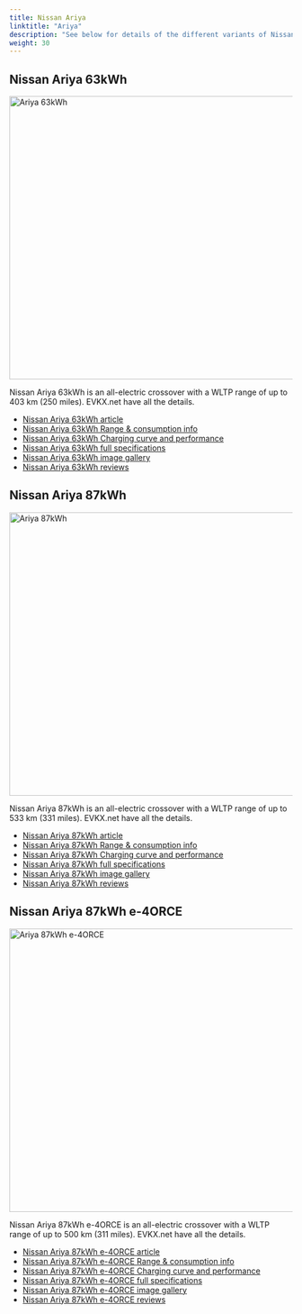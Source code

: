 ```yaml
---
title: Nissan Ariya
linktitle: "Ariya"
description: "See below for details of the different variants of Nissan Ariya"
weight: 30
---
```

## Nissan Ariya 63kWh

<a href="/models/nissan/ariya/ariya_63kwh/"><img src="https://media.evkx.net/multimedia/models/nissan/ariya/ariya_63kwh/main_1_st.jpg" width="800" height="503" alt="Ariya 63kWh" ></a>

Nissan Ariya 63kWh is an all-electric crossover with a WLTP range of up to 403 km (250 miles). EVKX.net have all the details. 

- [Nissan Ariya 63kWh article](/models/nissan/ariya/ariya_63kwh/)
- [Nissan Ariya 63kWh Range & consumption info](/models/nissan/ariya/ariya_63kwh//rangeandconsumption)
- [Nissan Ariya 63kWh Charging curve and performance](/models/nissan/ariya/ariya_63kwh//chargingcurve)
- [Nissan Ariya 63kWh full specifications](/models/nissan/ariya/ariya_63kwh//specifications)
- [Nissan Ariya 63kWh image gallery](/models/nissan/ariya/ariya_63kwh//gallery)
- [Nissan Ariya 63kWh reviews](/models/nissan/ariya/ariya_63kwh//reviews)

## Nissan Ariya 87kWh

<a href="/models/nissan/ariya/ariya_87kwh/"><img src="https://media.evkx.net/multimedia/models/nissan/ariya/ariya_87kwh/main_1_st.jpg" width="800" height="503" alt="Ariya 87kWh" ></a>

Nissan Ariya 87kWh is an all-electric crossover with a WLTP range of up to 533 km (331 miles). EVKX.net have all the details. 

- [Nissan Ariya 87kWh article](/models/nissan/ariya/ariya_87kwh/)
- [Nissan Ariya 87kWh Range & consumption info](/models/nissan/ariya/ariya_87kwh//rangeandconsumption)
- [Nissan Ariya 87kWh Charging curve and performance](/models/nissan/ariya/ariya_87kwh//chargingcurve)
- [Nissan Ariya 87kWh full specifications](/models/nissan/ariya/ariya_87kwh//specifications)
- [Nissan Ariya 87kWh image gallery](/models/nissan/ariya/ariya_87kwh//gallery)
- [Nissan Ariya 87kWh reviews](/models/nissan/ariya/ariya_87kwh//reviews)

## Nissan Ariya 87kWh e-4ORCE

<a href="/models/nissan/ariya/ariya_87kwh_e-4orce/"><img src="https://media.evkx.net/multimedia/models/nissan/ariya/ariya_87kwh_e-4orce/main_1_st.jpg" width="800" height="503" alt="Ariya 87kWh e-4ORCE" ></a>

Nissan Ariya 87kWh e-4ORCE is an all-electric crossover with a WLTP range of up to 500 km (311 miles). EVKX.net have all the details. 

- [Nissan Ariya 87kWh e-4ORCE article](/models/nissan/ariya/ariya_87kwh_e-4orce/)
- [Nissan Ariya 87kWh e-4ORCE Range & consumption info](/models/nissan/ariya/ariya_87kwh_e-4orce//rangeandconsumption)
- [Nissan Ariya 87kWh e-4ORCE Charging curve and performance](/models/nissan/ariya/ariya_87kwh_e-4orce//chargingcurve)
- [Nissan Ariya 87kWh e-4ORCE full specifications](/models/nissan/ariya/ariya_87kwh_e-4orce//specifications)
- [Nissan Ariya 87kWh e-4ORCE image gallery](/models/nissan/ariya/ariya_87kwh_e-4orce//gallery)
- [Nissan Ariya 87kWh e-4ORCE reviews](/models/nissan/ariya/ariya_87kwh_e-4orce//reviews)

